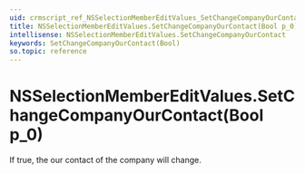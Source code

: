 ```yaml
---
uid: crmscript_ref_NSSelectionMemberEditValues_SetChangeCompanyOurContact_Bool_p_0
title: NSSelectionMemberEditValues.SetChangeCompanyOurContact(Bool p_0)
intellisense: NSSelectionMemberEditValues.SetChangeCompanyOurContact
keywords: SetChangeCompanyOurContact(Bool)
so.topic: reference
---
```


# NSSelectionMemberEditValues.SetChangeCompanyOurContact(Bool p_0)

If true, the our contact of the company will change.

